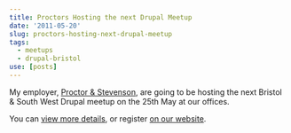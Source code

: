 ```yaml
---
title: Proctors Hosting the next Drupal Meetup
date: '2011-05-20'
slug: proctors-hosting-next-drupal-meetup
tags:
  - meetups
  - drupal-bristol
use: [posts]
---
```

My employer, [Proctor & Stevenson](http://www.proctors.co.uk), are going to be hosting the next Bristol & South West Drupal meetup on the 25th May at our offices.

You can [view more details](http://groups.drupal.org/node/147324), or register [on our website](http://www.proctors.co.uk/Drupal-SWUG-Meetup).
